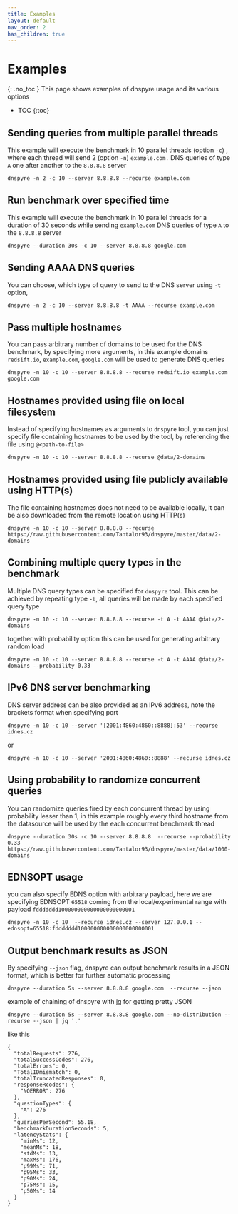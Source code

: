 ```yaml
---
title: Examples
layout: default
nav_order: 2
has_children: true
---
```




# Examples
{: .no_toc }
This page shows examples of dnspyre usage and its various options

* TOC
{:toc}


## Sending queries from multiple parallel threads
This example will execute the benchmark in 10 parallel threads (option `-c`) , where each thread will
send 2 (option `-n`) `example.com.` DNS queries of type `A` one after another to the `8.8.8.8` server
```
dnspyre -n 2 -c 10 --server 8.8.8.8 --recurse example.com
```

## Run benchmark over specified time
This example will execute the benchmark in 10 parallel threads for a duration of 30 seconds while sending `example.com` DNS queries of type `A`
to the `8.8.8.8` server
```
dnspyre --duration 30s -c 10 --server 8.8.8.8 google.com
```

## Sending AAAA DNS queries
You can choose, which type of query to send to the DNS server using `-t` option, 
```
dnspyre -n 2 -c 10 --server 8.8.8.8 -t AAAA --recurse example.com
```

## Pass multiple hostnames
You can pass arbitrary number of domains to be used for the DNS benchmark, by specifying more arguments, in this example domains
`redsift.io`, `example.com`, `google.com` will be used to generate DNS queries
```
dnspyre -n 10 -c 10 --server 8.8.8.8 --recurse redsift.io example.com google.com
```

## Hostnames provided using file on local filesystem
Instead of specifying hostnames as arguments to `dnspyre` tool, you can just specify file containing hostnames to be used by the tool,
by referencing the file using `@<path-to-file>`
```
dnspyre -n 10 -c 10 --server 8.8.8.8 --recurse @data/2-domains
```

## Hostnames provided using file publicly available using HTTP(s) 
The file containing hostnames does not need to be available locally, it can be also downloaded from the remote location using HTTP(s)
```
dnspyre -n 10 -c 10 --server 8.8.8.8 --recurse https://raw.githubusercontent.com/Tantalor93/dnspyre/master/data/2-domains
```

## Combining multiple query types in the benchmark
Multiple DNS query types can be specified for `dnspyre` tool. 
This can be achieved by repeating type `-t`, all queries will be made by each specified query type
```
dnspyre -n 10 -c 10 --server 8.8.8.8 --recurse -t A -t AAAA @data/2-domains
```
together with probability option this can be used for generating arbitrary random load
```
dnspyre -n 10 -c 10 --server 8.8.8.8 --recurse -t A -t AAAA @data/2-domains --probability 0.33
```

## IPv6 DNS server benchmarking
DNS server address can be also provided as an IPv6 address, note the brackets format when specifying port
```
dnspyre -n 10 -c 10 --server '[2001:4860:4860::8888]:53' --recurse idnes.cz
```

or 

```
dnspyre -n 10 -c 10 --server '2001:4860:4860::8888' --recurse idnes.cz
```

## Using probability to randomize concurrent queries
You can randomize queries fired by each concurrent thread by using probability lesser than 1, in this example
roughly every third hostname from the datasource will be used by the each concurrent benchmark thread
```
dnspyre --duration 30s -c 10 --server 8.8.8.8  --recurse --probability 0.33  https://raw.githubusercontent.com/Tantalor93/dnspyre/master/data/1000-domains
```

## EDNSOPT usage
you can also specify EDNS option with arbitrary payload, here we are specifying EDNSOPT `65518`
coming from the local/experimental range with payload `fddddddd100000000000000000000001`
```
dnspyre -n 10 -c 10  --recurse idnes.cz --server 127.0.0.1 --ednsopt=65518:fddddddd100000000000000000000001
```


## Output benchmark results as JSON
By specifying `--json` flag, dnspyre can output benchmark results in a JSON format, which is better for further automatic processing
```
dnspyre --duration 5s --server 8.8.8.8 google.com  --recurse --json
```

example of chaining of dnspyre with [jq](https://stedolan.github.io/jq/) for getting pretty JSON
```
dnspyre --duration 5s --server 8.8.8.8 google.com --no-distribution --recurse --json | jq '.'
```
like this
```
{
  "totalRequests": 276,
  "totalSuccessCodes": 276,
  "totalErrors": 0,
  "TotalIDmismatch": 0,
  "totalTruncatedResponses": 0,
  "responseRcodes": {
    "NOERROR": 276
  },
  "questionTypes": {
    "A": 276
  },
  "queriesPerSecond": 55.18,
  "benchmarkDurationSeconds": 5,
  "latencyStats": {
    "minMs": 12,
    "meanMs": 18,
    "stdMs": 13,
    "maxMs": 176,
    "p99Ms": 71,
    "p95Ms": 33,
    "p90Ms": 24,
    "p75Ms": 15,
    "p50Ms": 14
  }
}
```
